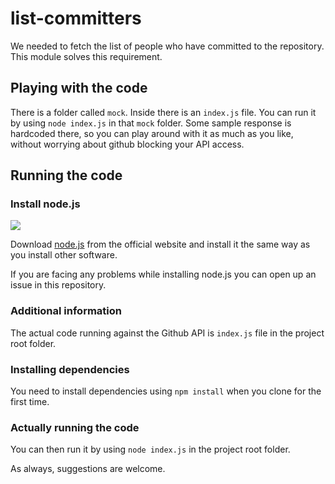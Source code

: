 # list-committers

We needed to fetch the list of people who have committed to the repository. This module solves this requirement.

## Playing with the code

There is a folder called `mock`. Inside there is an `index.js` file. You can run it by using `node index.js` in that `mock` folder. Some sample response is hardcoded there, so you can play around with it as much as you like, without worrying about github blocking your API access.

## Running the code

### Install node.js

<img src="https://nodejs.org/static/images/logos/nodejs-new-pantone-black.svg">

Download [node.js](https://nodejs.org/en/download/) from the official website and install it the same way as you install other software.

If you are facing any problems while installing node.js you can open up an issue in this repository.

### Additional information

The actual code running against the Github API is `index.js` file in the project root folder.

### Installing dependencies

You need to install dependencies using `npm install` when you clone for the first time.

### Actually running the code

You can then run it by using `node index.js` in the project root folder.

As always, suggestions are welcome.

